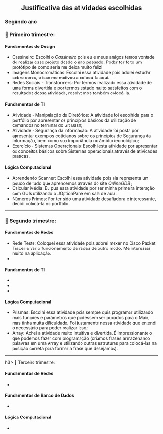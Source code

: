 <h2 align="Center"> Justificativa das atividades escolhidas </h3>
 <h3> Segundo ano </h3>
 <h3> 🥇 Primeiro trimestre: </h3>
 
 #### Fundamentos de Design
 - Cassineiro: Escolhi o <i> Cassineiro </i> pois eu e meus amigos temos vontade de realizar esse projeto desde o ano passado. Poder ter feito um protótipo de como seria me deixa muito feliz! 
 - Imagens Monocromáticas: Escolhi essa atividade pois adorei estudar sobre cores, e isso me motivou a colocá-la aqui.
 - Redes Sociais - Transformers: Por termos realizado essa atividade de uma forma divertida e por termos estado muito satisfeitos com o resultados dessa atividade, resolvemos também colocá-la.

#### Fundamentos de TI
- Atividade - Manipulação de Diretórios: A atividade foi escolhida para o portfólio por apresentar os princípios básicos da utilização de comandos no terminal do Git Bash;
- Atividade - Segurança da Informação: A atividade foi posta por apresentar exemplos cotidianos sobre os princípios de Segurança da Informação, bem como sua importância no âmbito tecnológico;
- Exercício - Sistemas Operacionais: Escolhi esta atividade por apresentar os conceitos básicos sobre Sistemas operacionais através de atividades práticas.

#### Lógica Computacional
- Aprendendo Scanner: Escolhi essa atividade pois ela representa um pouco de tudo que aprendemos através do site <i> OnlineGDB </i>;
- Calcular Média: Eu pus essa atividade por ser minha primeira interação com GUIs utilizando o JOptionPane em sala de aula. <br>
- Números Primos: Por ter sido uma atividade desafiadora e interessante, decidi colocá-la no portfólio.

<hr>

<h3> 🥈 Segundo trimestre: </h3>
 
#### Fundamentos de Redes
 - Rede Teste: Coloquei essa atividade pois adorei mexer no Cisco Packet Tracer e ver o funcionamento de redes de outro modo. Me interessei muito na aplicação.
 -

#### Fundamentos de TI
-
-
-

#### Lógica Computacional
- Prismas: Escolhi essa atividade pois sempre quis programar utilizando mais funções e parâmetros que pudessem ser puxados para o Main, mas tinha muita dificuldade. Foi justamente nessa atividade que entendi o necessário para poder realizar isso;
- Array: Achei a atividade muito intuitiva e divertida. É impressionante o que podemos fazer com programação (criamos frases armazenando palavras em uma Array e utilizando outras estruturas para colocá-las na posição correta para formar a frase que desejamos).

<hr>

h3> 🥉 Terceiro trimestre: </h3>
 
#### Fundamentos de Redes
 -

#### Fundamentos de Banco de Dados
-

#### Lógica Computacional
-
